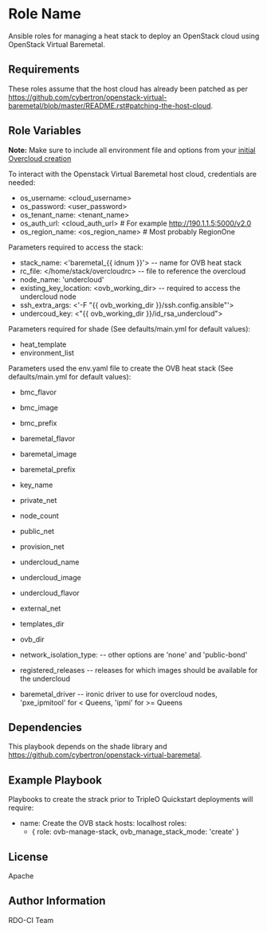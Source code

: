 Role Name
=========

Ansible roles for managing a heat stack to deploy an OpenStack cloud using OpenStack Virtual Baremetal.

Requirements
------------

These roles assume that the host cloud has already been patched as per
https://github.com/cybertron/openstack-virtual-baremetal/blob/master/README.rst#patching-the-host-cloud.

Role Variables
--------------

**Note:** Make sure to include all environment file and options from your [initial Overcloud creation](http://docs.openstack.org/developer/tripleo-docs/basic_deployment/basic_deployment_cli.html#deploy-the-overcloud)

To interact with the Openstack Virtual Baremetal host cloud, credentials are needed:
- os_username: <cloud_username>
- os_password: <user_password>
- os_tenant_name: <tenant_name>
- os_auth_url: <cloud_auth_url> # For example http://190.1.1.5:5000/v2.0
- os_region_name: <os_region_name> # Most probably RegionOne

Parameters required to access the stack:
- stack_name: <'baremetal_{{ idnum }}'> -- name for OVB heat stack
- rc_file: </home/stack/overcloudrc> -- file to reference the overcloud
- node_name: 'undercloud'
- existing_key_location: <ovb_working_dir> -- required to access the undercloud node
- ssh_extra_args: <'-F "{{ ovb_working_dir }}/ssh.config.ansible"'>
- undercoud_key: <"{{ ovb_working_dir }}/id_rsa_undercloud">

Parameters required for shade (See defaults/main.yml for default values):
- heat_template
- environment_list

Parameters used the env.yaml file to create the OVB heat stack (See defaults/main.yml for default values):
- bmc_flavor
- bmc_image
- bmc_prefix
- baremetal_flavor
- baremetal_image
- baremetal_prefix
- key_name
- private_net
- node_count
- public_net
- provision_net
- undercloud_name
- undercloud_image
- undercloud_flavor
- external_net
- templates_dir
- ovb_dir
- network_isolation_type: <multiple-nics> -- other options are 'none' and 'public-bond'

- registered_releases -- releases for which images should be available for the undercloud

- baremetal_driver -- ironic driver to use for overcloud nodes, 'pxe_ipmitool'
  for < Queens, 'ipmi' for >= Queens

Dependencies
------------

This playbook depends on the shade library and https://github.com/cybertron/openstack-virtual-baremetal.

Example Playbook
----------------

Playbooks to create the strack prior to TripleO Quickstart deployments will require:

- name: Create the OVB stack
  hosts: localhost
  roles:
    - { role: ovb-manage-stack, ovb_manage_stack_mode: 'create' }

License
-------

Apache

Author Information
------------------

RDO-CI Team

